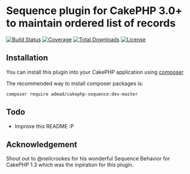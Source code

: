 # Sequence plugin for CakePHP 3.0+ to maintain ordered list of records

[![Build Status](https://img.shields.io/travis/ADmad/cakephp-sequence/master.svg?style=flat-square)](https://travis-ci.org/ADmad/cakephp-sequence)
[![Coverage](https://img.shields.io/coveralls/ADmad/cakephp-sequence/master.svg?style=flat-square)](https://coveralls.io/r/ADmad/cakephp-sequence)
[![Total Downloads](https://img.shields.io/packagist/dt/admad/cakephp-sequence.svg?style=flat-square)](https://packagist.org/packages/admad/cakephp-sequence)
[![License](https://img.shields.io/badge/license-MIT-blue.svg?style=flat-square)](LICENSE.txt)

## Installation

You can install this plugin into your CakePHP application using [composer](http://getcomposer.org).

The recommended way to install composer packages is:

```
composer require admad/cakephp-sequence:dev-master
```

## Todo

- Improve this README :P

## Acknowledgement

Shout out to @neilcrookes for his wonderful Sequence Behavior for CakePHP 1.3 which was the inpiration for this plugin.
